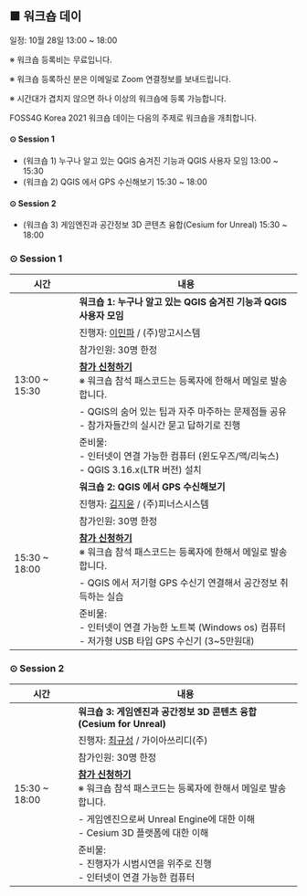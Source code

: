 ## ■ 워크숍 데이
일정: 10월 28일 13:00 ~ 18:00

※ 워크숍 등록비는 무료입니다.

※ 워크숍 등록하신 분은 이메일로 Zoom 연결정보를 보내드립니다.

※ 시간대가 겹치지 않으면 하나 이상의 워크숍에 등록 가능합니다.

FOSS4G Korea 2021 워크숍 데이는 다음의 주제로 워크숍을 개최합니다.

#### ⊙ Session 1
  - (워크숍 1) 누구나 알고 있는 QGIS 숨겨진 기능과 QGIS 사용자 모임 13:00 ~ 15:30
  - (워크숍 2) QGIS 에서 GPS 수신해보기 15:30 ~ 18:00

#### ⊙ Session 2
  - (워크숍 3) 게임엔진과 공간정보 3D 콘텐츠 융합(Cesium for Unreal) 15:30 ~ 18:00

### ⊙ Session 1
<table>
  <thead>
    <tr>
      <th>시간</th>
      <th>내용</th>
    </tr>
  </thead>
  <tbody>
    <tr>
      <td rowspan=6>13:00 ~ 15:30</td>
      <td><b>워크숍 1: 누구나 알고 있는 QGIS 숨겨진 기능과 QGIS 사용자 모임</b></td>
    </tr>
    <tr>
      <td>진행자: <a href="mailto:mapplus@gmail.com">이민파</a> / (주)망고시스템</td>
    </tr>
    <tr>
      <td>참가인원: 30명 한정</td>
    </tr>
    <tr>
      <td>
        <b><a href="https://docs.google.com/forms/d/e/1FAIpQLSeRQw8OXscZ3gJgkDkYD6nt1DAYj3oBpqAbTWAhQrs5lPkF0w/viewform?usp=sf_link">참가 신청하기</a></b><br> 
        ※ 워크숍 참석 패스코드는 등록자에 한해서 메일로 발송합니다.</td>
    </tr>
    <tr>
      <td>
         - QGIS의 숨어 있는 팁과 자주 마주하는 문제점들 공유<br>
         - 참가자들간의 실시간 묻고 답하기로 진행
      </td>
    </tr>
    <tr>
      <td>준비물:<br>
        - 인터넷이 연결 가능한 컴퓨터 (윈도우즈/맥/리눅스)<br>
        - QGIS 3.16.x(LTR 버전) 설치
      </td>
    </tr>
    <tr>
      <td rowspan=6>15:30 ~ 18:00</td>
      <td><b>워크숍 2: QGIS 에서 GPS 수신해보기</b></td>
    </tr>
    <tr>
      <td>진행자: <a href="mailto:aliasgis@gmail.com">김지윤</a> / (주)피너스시스템</td>
    </tr>
    <tr>
      <td>참가인원: 30명 한정</td>
    </tr>
    <tr>
      <td>
        <b><a href="https://docs.google.com/forms/d/e/1FAIpQLSeRQw8OXscZ3gJgkDkYD6nt1DAYj3oBpqAbTWAhQrs5lPkF0w/viewform?usp=sf_link">참가 신청하기</a></b><br> 
        ※ 워크숍 참석 패스코드는 등록자에 한해서 메일로 발송합니다.</td>
    </tr>
    <tr>
      <td>
        - QGIS 에서 저기형 GPS 수신기 연결해서 공간정보 취득하는 실습
      </td>
    </tr>
    <tr>
      <td>준비물:<br>
        - 인터넷이 연결 가능한 노트북 (Windows os) 컴퓨터<br>
        - 저가형 USB 타입 GPS 수신기 (3~5만원대)
      </td>
    </tr>
  </tbody>
</table>

### ⊙ Session 2
<table>
  <thead>
    <tr>
      <th>시간</th>
      <th>내용</th>
    </tr>
  </thead>
  <tbody>
    <tr>
      <td rowspan=6>15:30 ~ 18:00</td>
      <td><b>워크숍 3: 게임엔진과 공간정보 3D 콘텐츠 융합(Cesium for Unreal)</b></td>
    </tr>
    <tr>
      <td>진행자: <a href="mailto:kschoi@gaia3d.com">최규성</a> / 가이아쓰리디(주)</td>
    </tr>
    <tr>
      <td>참가인원: 30명 한정</td>
    </tr>
    <tr>
      <td>
        <b><a href="https://docs.google.com/forms/d/e/1FAIpQLSeRQw8OXscZ3gJgkDkYD6nt1DAYj3oBpqAbTWAhQrs5lPkF0w/viewform?usp=sf_link">참가 신청하기</a></b><br> 
        ※ 워크숍 참석 패스코드는 등록자에 한해서 메일로 발송합니다.</td>
    </tr>
    <tr>
      <td>
        - 게임엔진으로써 Unreal Engine에 대한 이해<br>
        - Cesium 3D 플랫폼에 대한 이해
      </td>
    </tr>
    <tr>
      <td>준비물:<br>
        - 진행자가 시범시연을 위주로 진행<br>
        - 인터넷이 연결 가능한 컴퓨터
      </td>
    </tr>
  </tbody>
</table>
